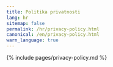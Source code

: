 ```yaml
---
title: Politika privatnosti
lang: hr
sitemap: false
permalink: /hr/privacy-policy.html
canonical: /en/privacy-policy.html
warn_language: true
---
```


{% include pages/privacy-policy.md %}
